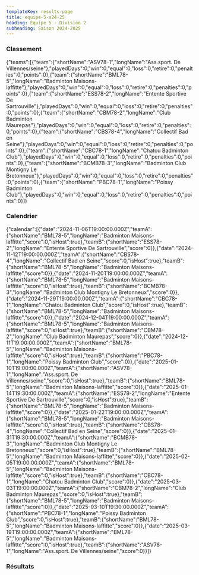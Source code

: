```yaml
---
templateKey: results-page
title: equipe-5-s24-25
heading: Équipe 5 - Division 2
subheading: Saison 2024-2025
---
```

### Classement

<teamranking>{"teams":[{"team":{"shortName":"ASV78-1","longName":"Ass.sport. De Villennes/seine"},"playedDays":0,"win":0,"equal":0,"loss":0,"retire":0,"penalties":0,"points":0},{"team":{"shortName":"BML78-5","longName":"Badminton Maisons-laffitte"},"playedDays":0,"win":0,"equal":0,"loss":0,"retire":0,"penalties":0,"points":0},{"team":{"shortName":"ESS78-2","longName":"Entente Sportive De Sartrouville"},"playedDays":0,"win":0,"equal":0,"loss":0,"retire":0,"penalties":0,"points":0},{"team":{"shortName":"CBM78-2","longName":"Club Badminton Maurepas"},"playedDays":0,"win":0,"equal":0,"loss":0,"retire":0,"penalties":0,"points":0},{"team":{"shortName":"CBS78-4","longName":"Collectif Bad en Seine"},"playedDays":0,"win":0,"equal":0,"loss":0,"retire":0,"penalties":0,"points":0},{"team":{"shortName":"CBC78-1","longName":"Chatou Badminton Club"},"playedDays":0,"win":0,"equal":0,"loss":0,"retire":0,"penalties":0,"points":0},{"team":{"shortName":"BCMB78-3","longName":"Badminton Club Montigny Le Bretonneux"},"playedDays":0,"win":0,"equal":0,"loss":0,"retire":0,"penalties":0,"points":0},{"team":{"shortName":"PBC78-1","longName":"Poissy Badminton Club"},"playedDays":0,"win":0,"equal":0,"loss":0,"retire":0,"penalties":0,"points":0}]}</teamranking>

### Calendrier

<teamcalendar>{"calendar":[{"date":"2024-11-06T19:00:00.000Z","teamA":{"shortName":"BML78-5","longName":"Badminton Maisons-laffitte","score":0,"isHost":true},"teamB":{"shortName":"ESS78-2","longName":"Entente Sportive De Sartrouville","score":0}},{"date":"2024-11-12T19:00:00.000Z","teamA":{"shortName":"CBS78-4","longName":"Collectif Bad en Seine","score":0,"isHost":true},"teamB":{"shortName":"BML78-5","longName":"Badminton Maisons-laffitte","score":0}},{"date":"2024-11-20T19:00:00.000Z","teamA":{"shortName":"BML78-5","longName":"Badminton Maisons-laffitte","score":0,"isHost":true},"teamB":{"shortName":"BCMB78-3","longName":"Badminton Club Montigny Le Bretonneux","score":0}},{"date":"2024-11-29T19:00:00.000Z","teamA":{"shortName":"CBC78-1","longName":"Chatou Badminton Club","score":0,"isHost":true},"teamB":{"shortName":"BML78-5","longName":"Badminton Maisons-laffitte","score":0}},{"date":"2024-12-04T19:00:00.000Z","teamA":{"shortName":"BML78-5","longName":"Badminton Maisons-laffitte","score":0,"isHost":true},"teamB":{"shortName":"CBM78-2","longName":"Club Badminton Maurepas","score":0}},{"date":"2024-12-11T19:00:00.000Z","teamA":{"shortName":"BML78-5","longName":"Badminton Maisons-laffitte","score":0,"isHost":true},"teamB":{"shortName":"PBC78-1","longName":"Poissy Badminton Club","score":0}},{"date":"2025-01-10T19:00:00.000Z","teamA":{"shortName":"ASV78-1","longName":"Ass.sport. De Villennes/seine","score":0,"isHost":true},"teamB":{"shortName":"BML78-5","longName":"Badminton Maisons-laffitte","score":0}},{"date":"2025-01-14T19:30:00.000Z","teamA":{"shortName":"ESS78-2","longName":"Entente Sportive De Sartrouville","score":0,"isHost":true},"teamB":{"shortName":"BML78-5","longName":"Badminton Maisons-laffitte","score":0}},{"date":"2025-01-22T19:00:00.000Z","teamA":{"shortName":"BML78-5","longName":"Badminton Maisons-laffitte","score":0,"isHost":true},"teamB":{"shortName":"CBS78-4","longName":"Collectif Bad en Seine","score":0}},{"date":"2025-01-31T19:30:00.000Z","teamA":{"shortName":"BCMB78-3","longName":"Badminton Club Montigny Le Bretonneux","score":0,"isHost":true},"teamB":{"shortName":"BML78-5","longName":"Badminton Maisons-laffitte","score":0}},{"date":"2025-02-05T19:00:00.000Z","teamA":{"shortName":"BML78-5","longName":"Badminton Maisons-laffitte","score":0,"isHost":true},"teamB":{"shortName":"CBC78-1","longName":"Chatou Badminton Club","score":0}},{"date":"2025-03-03T19:00:00.000Z","teamA":{"shortName":"CBM78-2","longName":"Club Badminton Maurepas","score":0,"isHost":true},"teamB":{"shortName":"BML78-5","longName":"Badminton Maisons-laffitte","score":0}},{"date":"2025-03-10T19:30:00.000Z","teamA":{"shortName":"PBC78-1","longName":"Poissy Badminton Club","score":0,"isHost":true},"teamB":{"shortName":"BML78-5","longName":"Badminton Maisons-laffitte","score":0}},{"date":"2025-03-19T19:00:00.000Z","teamA":{"shortName":"BML78-5","longName":"Badminton Maisons-laffitte","score":0,"isHost":true},"teamB":{"shortName":"ASV78-1","longName":"Ass.sport. De Villennes/seine","score":0}}]}</teamcalendar>

### Résultats